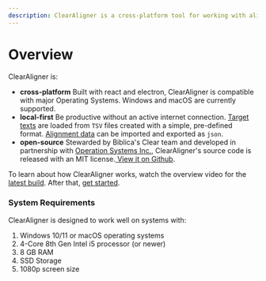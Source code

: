 ```yaml
---
description: ClearAligner is a cross-platform tool for working with alignment data.
---
```


# Overview

ClearAligner is:

* **cross-platform** Built with react and electron, ClearAligner is compatible with major Operating Systems. Windows and macOS are currently supported.
* **local-first** Be productive without an active internet connection. [Target texts](file-formats/target-text.md) are loaded from `TSV` files created with a simple, pre-defined format. [Alignment data](file-formats/alignment-data.md) can be imported and exported as `json`.&#x20;
* **open-source** Stewarded by Biblica's Clear team and developed in partnership with [Operation Systems Inc.](https://www.operationalsystems.com/), ClearAligner's source code is released with an MIT license.[ View it on Github](https://github.com/clear-bible/clear-aligner).

To learn about how ClearAligner works, watch the overview video for the [latest build](releases/0.0.28.md). After that, [get started](getting-started.md).

### System Requirements

ClearAligner is designed to work well on systems with:

1. Windows 10/11 or macOS operating systems
2. 4-Core 8th Gen Intel i5 processor (or newer)
3. 8 GB RAM
4. SSD Storage
5. 1080p screen size

